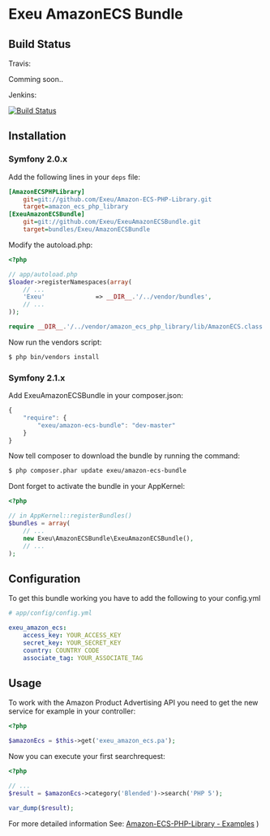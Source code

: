 Exeu AmazonECS Bundle
===================

## Build Status ##

Travis:

Comming soon..

Jenkins:

[![Build Status](http://ci.pixel-web.org/job/ExeuAmazonECSBundle/badge/icon)](http://ci.pixel-web.org/job/ExeuAmazonECSBundle/)

## Installation

### Symfony 2.0.x

Add the following lines in your `deps` file:

``` ini
[AmazonECSPHPLibrary]
    git=git://github.com/Exeu/Amazon-ECS-PHP-Library.git
    target=amazon_ecs_php_library
[ExeuAmazonECSBundle]
    git=git://github.com/Exeu/ExeuAmazonECSBundle.git
    target=bundles/Exeu/AmazonECSBundle
```

Modify the autoload.php:

``` php
<?php

// app/autoload.php
$loader->registerNamespaces(array(
    // ...
    'Exeu'              => __DIR__.'/../vendor/bundles',
    // ...
));

require __DIR__.'/../vendor/amazon_ecs_php_library/lib/AmazonECS.class.php';
```

Now run the vendors script:

``` bash
$ php bin/vendors install
```

### Symfony 2.1.x

Add ExeuAmazonECSBundle in your composer.json:

```js
{
    "require": {
        "exeu/amazon-ecs-bundle": "dev-master"
    }
}
```

Now tell composer to download the bundle by running the command:

``` bash
$ php composer.phar update exeu/amazon-ecs-bundle
```

Dont forget to activate the bundle in your AppKernel:

``` php
<?php

// in AppKernel::registerBundles()
$bundles = array(
    // ...
    new Exeu\AmazonECSBundle\ExeuAmazonECSBundle(),
    // ...
);

```

## Configuration

To get this bundle working you have to add the following to your config.yml

``` yaml
# app/config/config.yml

exeu_amazon_ecs:
    access_key: YOUR_ACCESS_KEY
    secret_key: YOUR_SECRET_KEY
    country: COUNTRY CODE
    associate_tag: YOUR_ASSOCIATE_TAG
```

## Usage ##

To work with the Amazon Product Advertising API you need to get the new service for example in your controller:

``` php
<?php

$amazonEcs = $this->get('exeu_amazon_ecs.pa');

```

Now you can execute your first searchrequest:

``` php
<?php

// ...
$result = $amazonEcs->category('Blended')->search('PHP 5');

var_dump($result);

```

For more detailed information See: [Amazon-ECS-PHP-Library - Examples](https://github.com/Exeu/Amazon-ECS-PHP-Library/tree/master/samples) )